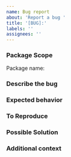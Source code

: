 ```yaml
---
name: Bug report
about: 'Report a bug '
title: '[BUG]:'
labels: ''
assignees: ''
---
```


### **Package Scope**

<!-- Is this issue related to a specific package? -->

Package name:

### **Describe the bug**

<!-- A clear and concise description of what the bug is. -->

### **Expected behavior**

<!-- A clear and concise description of what you expected to happen. -->

### **To Reproduce**

<!--
  Minimal reproducible code
  or describe steps to reproduce.
  Optional, but recommended.
-->

### **Possible Solution**

<!-- If you have suggestions on a fix for the bug  -->

### **Additional context**

<!-- Add any other context about the problem here. -->
